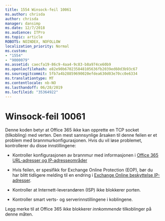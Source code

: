 ```yaml
---
title: 1554 Winsock-feil 10061
ms.author: chrisda
author: chrisda
manager: dansimp
ms.date: 12/7/2018
ms.audience: ITPro
ms.topic: article
ROBOTS: NOINDEX, NOFOLLOW
localization_priority: Normal
ms.custom:
- "1554"
- "9000079"
ms.assetid: caecfa19-86c9-4aa4-9c83-b8a974ce60b9
ms.openlocfilehash: e82e90b670235848105636fb2039ed60d3b93c67
ms.sourcegitcommit: 5fb7a4b28859690020efdea630d03e70cc0e6334
ms.translationtype: MT
ms.contentlocale: nb-NO
ms.lasthandoff: 06/28/2019
ms.locfileid: "35364922"
---
```

# <a name="winsock-error-10061"></a>Winsock-feil 10061

Denne koden betyr at Office 365 ikke kan opprette en TCP socket (tilkobling) med verten. Den mest sannsynlige årsaken til denne feilen er et problem med brannmurkonfigurasjonen. Hvis du vil løse problemet, kontrollerer du disse innstillingene:

- Kontroller konfigurasjonen av brannmur med informasjonen i [Office 365 URL-adresser og IP-adresseområder](https://docs.microsoft.com/office365/enterprise/urls-and-ip-address-ranges)

- Hvis feilen, er spesifikk for Exchange Online Protection (EOP), bør du har blitt tidligere melding til en endring i [Exchange Online beskyttelse IP-adresser](https://docs.microsoft.com/office365/SecurityCompliance/eop/exchange-online-protection-ip-addresses).

- Kontroller at Internett-leverandøren (ISP) ikke blokkerer porten.

- Kontroller smart verts- og serverinnstillingene i koblingene.

Legg merke til at Office 365 ikke blokkerer *innkommende* tilkoblinger på denne måten.
